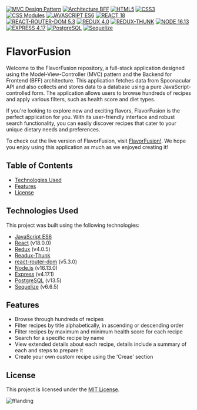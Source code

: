 [![MVC Design Pattern](https://img.shields.io/badge/Pattern-MVC-brightgreen)](https://en.wikipedia.org/wiki/Model%E2%80%93view%E2%80%93controller)
[![Architecture BFF](https://img.shields.io/badge/Architecture-BFF-brightgreen)](https://docs.microsoft.com/en-us/azure/architecture/patterns/backends-for-frontends)
[![HTML5](https://img.shields.io/badge/HTML-5-orange)](https://developer.mozilla.org/en-US/docs/Web/Guide/HTML/HTML5)
[![CSS3](https://img.shields.io/badge/CSS-3-blue)](https://developer.mozilla.org/en-US/docs/Web/CSS/CSS3)
[![CSS Modules](https://img.shields.io/badge/CSS-Modules-blue)](https://github.com/css-modules/css-modules)
[![JAVASCRIPT ES6](https://img.shields.io/badge/JavaScript-ES6-yellow)](https://www.ecma-international.org/ecma-262/6.0/)
[![REACT 18](https://img.shields.io/badge/React-18-purple)](https://reactjs.org/blog/2021/09/16/react-v18.0.0-rc-1-is-now-available.html)
[![REACT-ROUTER-DOM 5.3](https://img.shields.io/badge/React_Router_DOM-5.3-purple)](https://reactrouter.com/web/guides/quick-start)
[![REDUX 4.0](https://img.shields.io/badge/Redux-4.0-red)](https://redux.js.org/)
[![REDUX-THUNK](https://img.shields.io/badge/Redux-Thunk-red)](https://github.com/reduxjs/redux-thunk)
[![NODE 16.13](https://img.shields.io/badge/Node-16.13-darkgreen)](https://nodejs.org/en/about/releases/)
[![EXPRESS 4.17](https://img.shields.io/badge/Express-4.17-gray)](https://expressjs.com/)
[![PostgreSQL](https://img.shields.io/badge/PostgreSQL-v15-blue)](https://www.postgresql.org/)
[![Sequelize](https://img.shields.io/badge/Sequelize-v6.5.1-blue)](https://sequelize.org/)

# FlavorFusion

Welcome to the FlavorFusion repository, a full-stack application designed using the Model-View-Controller (MVC) pattern and the Backend for Frontend (BFF) architecture. This application fetches data from Spoonacular API and also collects and stores data to a database using a pure JavaScript-controlled form. The application allows users to browse hundreds of recipes and apply various filters, such as health score and diet types. 

If you're looking to explore new and exciting flavors, FlavorFusion is the perfect application for you. With its user-friendly interface and robust search functionality, you can easily discover recipes that cater to your unique dietary needs and preferences.

To check out the live version of FlavorFusion, visit <a href="https://flavorfusion.onrender.com/" target="_blank" rel="noopener">FlavorFusion!</a>. We hope you enjoy using this application as much as we enjoyed creating it!

## Table of Contents

- [Technologies Used](#technologies-used)
- [Features](#features)
- [License](#license)

## Technologies Used

This project was built using the following technologies:

- [JavaScript ES6](https://www.ecma-international.org/ecma-262/6.0/)
- [React](https://reactjs.org/) (v18.0.0)
- [Redux](https://redux.js.org/) (v4.0.5)
- [Readux-Thunk](https://github.com/reduxjs/redux-thunk)
- [react-router-dom](https://reactrouter.com/web/guides/quick-start) (v5.3.0)
- [Node.js](https://nodejs.org/) (v16.13.0)
- [Express](https://expressjs.com/) (v4.17.1)
- [PostgreSQL](https://www.postgresql.org/) (v13.5)
- [Sequelize](https://sequelize.org/) (v6.6.5)

## Features

- Browse through hundreds of recipes
- Filter recipes by title alphabetically, in ascending or descending order
- Filter recipes by maximum and minimum health score for each recipe
- Search for a specific recipe by name
- View extended details about each recipe, details include a summary of each and steps to prepare it
- Create your own custom recipe using the 'Creae' section

## License

This project is licensed under the [MIT License](https://opensource.org/licenses/MIT).



![fflanding](https://user-images.githubusercontent.com/95254477/230817827-de315f03-b0c9-4391-aba1-179a75987e4c.PNG)
